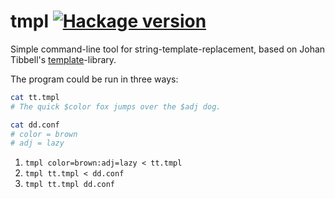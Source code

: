 # tmpl [![Hackage version](https://img.shields.io/hackage/v/tmpl.svg?style=flat)](https://hackage.haskell.org/package/tmpl)
Simple command-line tool for string-template-replacement, based on Johan
Tibbell's [template](https://github.com/tibbe/template)-library.

The program could be run in three ways:

```bash
cat tt.tmpl
# The quick $color fox jumps over the $adj dog.
```
```bash
cat dd.conf
# color = brown
# adj = lazy
```

1. `tmpl color=brown:adj=lazy < tt.tmpl`
2. `tmpl tt.tmpl < dd.conf`
3. `tmpl tt.tmpl dd.conf`
